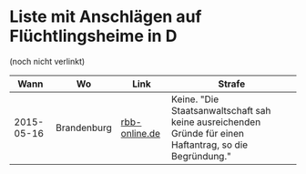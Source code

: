 Liste mit Anschlägen auf Flüchtlingsheime in D
===============================================

(noch nicht verlinkt)

| Wann | Wo | Link | Strafe |
| ---- | -- | ---- | ------ |
| 2015-05-16 | Brandenburg | [rbb-online.de](http://www.rbb-online.de/politik/thema/fluechtlinge/brandenburg/brandanschlag-auf-geplantes-fluechtlingsheim-in-zossen-brandenburg.html) | Keine. "Die Staatsanwaltschaft sah keine ausreichenden Gründe für einen Haftantrag, so die Begründung." |
